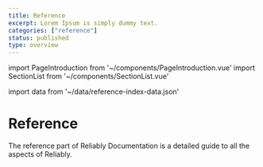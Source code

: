 ```yaml
---
title: Reference
excerpt: Lorem Ipsum is simply dummy text.
categories: ["reference"]
status: published
type: overview
---
```

import PageIntroduction from '~/components/PageIntroduction.vue'
import SectionList from '~/components/SectionList.vue'

import data from '~/data/reference-index-data.json'

# Reference

<PageIntroduction>
  The reference part of Reliably Documentation is a detailed guide to all the aspects of Reliably.
</PageIntroduction>

<SectionList
    title="CLI"
    categoryName="cli"
    description="Complete reference guide for the Reliably CLI"
    link="/reference/cli/"
    :list="data.cli.links"
/>
